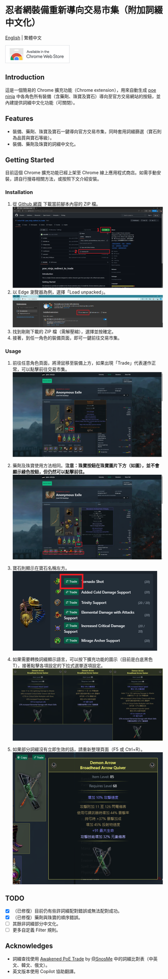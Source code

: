 # 忍者網裝備重新導向交易市集（附加詞綴中文化）

[English](../README.md) | 繁體中文 

[![extension badge](../image/icon/extension_badge.png)](https://chromewebstore.google.com/detail/poe-ninja-%E9%87%8D%E6%96%B0%E5%B0%8E%E5%90%91%E4%BA%A4%E6%98%93%E5%B8%82%E9%9B%86/booomkjelcadmolknnllecpgfiehiddm)

## Introduction
這是一個簡易的 Chrome 擴充功能（Chrome extension），用來自動生成 [poe ninja](https://poe.ninja/builds) 中各角色所有裝備（含藥劑、珠寶及寶石）導向至官方交易網站的按鈕，並內建提供詞綴中文化功能（可關閉）。

## Features
- 裝備、藥劑、珠寶及寶石一鍵導向官方交易市集，同時套用詞綴篩選（寶石則為品質與寶石等級）。
- 裝備、藥劑及珠寶的詞綴中文化。

## Getting Started
目前這個 Chrome 擴充功能已經上架至 Chrome 線上應用程式商店。如需手動安裝，請自行搜尋相關方法，或按照下文介紹安裝。

### Installation
1. 從 [Github 網頁](https://github.com/iwtba4188/poe_ninja_redirect_to_trade) 下載當前腳本內容的 ZIP 檔。
![installation_1](../image/installation_1.png)
2. 以 Edge 瀏覽器為例，選擇「Load unpacked」。
![installation_2](../image/installation_2.png)
3. 找到剛剛下載的 ZIP 檔（需解壓縮），選擇並按確定。
4. 接著，到任一角色的裝備頁面，即可一鍵前往交易市集。

### Usage
1. 前往任意角色頁面，將滑鼠移至裝備上方，如果出現「Trade」代表運作正常，可以點擊前往交易市集。
![usage_1](../image/usage_1.png)

2. 藥劑及珠寶使用方法相同。**注意：珠寶按鈕在珠寶圖片下方（如圖），並不會顯示綠色按鈕，但仍然可以點擊前往。**
![usage_2](../image/usage_2.png)

3. 寶石則顯示在寶石名稱左方。<br>
![usage_3](../image/usage_3.png)

4. 如果需要轉換詞綴顯示語言，可以按下擴充功能的圖示（目前是白底黑色 T），接著點擊各項設定的下拉式選單逐項設定。
![usage_5](../image/usage_5.png)

5. 如果部分詞綴沒有立即生效的話，請重新整理頁面（F5 或 Ctrl+R）。
![usage_4](../image/usage_4.png)

## TODO
- [x] （已修復）目前仍有些許詞綴配對錯誤或無法配對成功。
- [x] （已修復）藥劑與珠寶的順序錯誤。
- [ ] 其餘非詞綴部分中文化。
- [ ] 更多自定義 Filter 規則。

## Acknowledges
- 詞綴查找使用 [Awakened PoE Trade](https://github.com/SnosMe/awakened-poe-trade) by [@SnosMe](https://github.com/SnosMe) 中的詞綴比對表（中英文、韓文、俄文）。
- 英文版本使用 Copilot 協助翻譯。